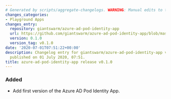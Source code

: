 ```yaml
---
# Generated by scripts/aggregate-changelogs. WARNING: Manual edits to this files will be overwritten.
changes_categories:
- Playground Apps
changes_entry:
  repository: giantswarm/azure-ad-pod-identity-app
  url: https://github.com/giantswarm/azure-ad-pod-identity-app/blob/master/CHANGELOG.md#v010
  version: 0.1.0
  version_tag: v0.1.0
date: '2020-07-01T07:51:22+00:00'
description: Changelog entry for giantswarm/azure-ad-pod-identity-app version 0.1.0,
  published on 01 July 2020, 07:51.
title: azure-ad-pod-identity-app release v0.1.0
---
```


### Added
- Add first version of the Azure AD Pod Identity App.
